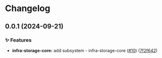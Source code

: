 # Changelog

## 0.0.1 (2024-09-21)


### ✨ Features

* **infra-storage-core:** add subsystem - infra-storage-core ([#10](https://github.com/ppat/homelab-ops-kubernetes-apps/issues/10)) ([7f2f642](https://github.com/ppat/homelab-ops-kubernetes-apps/commit/7f2f642e0499640849704c0c0682c9993ec88c77))
